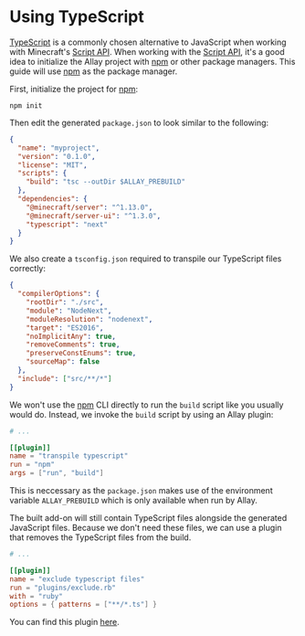 # Using TypeScript

[TypeScript][] is a commonly chosen alternative to JavaScript when working with Minecraft's
[Script API][]. When working with the [Script API][], it's a good idea to initialize the Allay
project with [npm][] or other package managers. This guide will use [npm][] as the package
manager.

First, initialize the project for [npm]:

```console
npm init
```

Then edit the generated `package.json` to look similar to the following:

```json,filepath=package.json
{
  "name": "myproject",
  "version": "0.1.0",
  "license": "MIT",
  "scripts": {
    "build": "tsc --outDir $ALLAY_PREBUILD"
  },
  "dependencies": {
    "@minecraft/server": "^1.13.0",
    "@minecraft/server-ui": "^1.3.0",
    "typescript": "next"
  }
}
```

We also create a `tsconfig.json` required to transpile our TypeScript files correctly:

```json,filepath=tsconfig.json
{
  "compilerOptions": {
    "rootDir": "./src",
    "module": "NodeNext",
    "moduleResolution": "nodenext",
    "target": "ES2016",
    "noImplicitAny": true,
    "removeComments": true,
    "preserveConstEnums": true,
    "sourceMap": false
  },
  "include": ["src/**/*"]
}
```

We won't use the [npm] CLI directly to run the `build` script like you usually would do. Instead,
we invoke the `build` script by using an Allay plugin:

```toml,filepath=allay.toml
# ...

[[plugin]]
name = "transpile typescript"
run = "npm"
args = ["run", "build"]
```

This is neccessary as the `package.json` makes use of the environment variable `ALLAY_PREBUILD`
which is only available when run by Allay.

The built add-on will still contain TypeScript files alongside the generated JavaScript files.
Because we don't need these files, we can use a plugin that removes the TypeScript files from the
build.

```toml
# ...

[[plugin]]
name = "exclude typescript files"
run = "plugins/exclude.rb"
with = "ruby"
options = { patterns = ["**/*.ts"] }
```

You can find this plugin [here](https://github.com/allay-mc/plugins/tree/master/plugins/exclude).

[npm]: https://www.npmjs.com/
[Script API]: https://learn.microsoft.com/en-us/minecraft/creator/scriptapi/?view=minecraft-bedrock-stable
[TypeScript]: https://www.typescriptlang.org/
